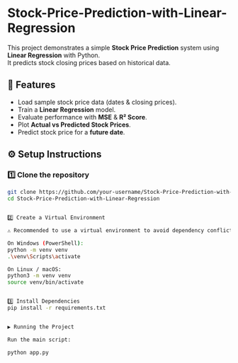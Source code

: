 # Stock-Price-Prediction-with-Linear-Regression


This project demonstrates a simple **Stock Price Prediction** system using **Linear Regression** with Python.  
It predicts stock closing prices based on historical data.

## 🚀 Features
- Load sample stock price data (dates & closing prices).
- Train a **Linear Regression** model.
- Evaluate performance with **MSE** & **R² Score**.
- Plot **Actual vs Predicted Stock Prices**.
- Predict stock price for a **future date**.


## ⚙️ Setup Instructions

### 1️⃣ Clone the repository
```bash
git clone https://github.com/your-username/Stock-Price-Prediction-with-Linear-Regression.git
cd Stock-Price-Prediction-with-Linear-Regression


2️⃣ Create a Virtual Environment

⚠️ Recommended to use a virtual environment to avoid dependency conflicts.

On Windows (PowerShell):
python -m venv venv
.\venv\Scripts\activate

On Linux / macOS:
python3 -m venv venv
source venv/bin/activate


3️⃣ Install Dependencies
pip install -r requirements.txt


▶️ Running the Project

Run the main script:

python app.py

